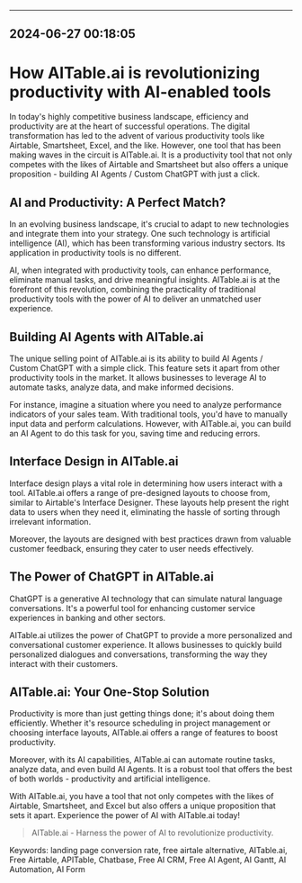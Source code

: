

---------------------------------------------
2024-06-27 00:18:05
---------------------------------------------

# How AITable.ai is revolutionizing productivity with AI-enabled tools

In today's highly competitive business landscape, efficiency and productivity are at the heart of successful operations. The digital transformation has led to the advent of various productivity tools like Airtable, Smartsheet, Excel, and the like. However, one tool that has been making waves in the circuit is AITable.ai. It is a productivity tool that not only competes with the likes of Airtable and Smartsheet but also offers a unique proposition - building AI Agents / Custom ChatGPT with just a click.

## AI and Productivity: A Perfect Match?

In an evolving business landscape, it's crucial to adapt to new technologies and integrate them into your strategy. One such technology is artificial intelligence (AI), which has been transforming various industry sectors. Its application in productivity tools is no different.

AI, when integrated with productivity tools, can enhance performance, eliminate manual tasks, and drive meaningful insights. AITable.ai is at the forefront of this revolution, combining the practicality of traditional productivity tools with the power of AI to deliver an unmatched user experience.

## Building AI Agents with AITable.ai

The unique selling point of AITable.ai is its ability to build AI Agents / Custom ChatGPT with a simple click. This feature sets it apart from other productivity tools in the market. It allows businesses to leverage AI to automate tasks, analyze data, and make informed decisions.

For instance, imagine a situation where you need to analyze performance indicators of your sales team. With traditional tools, you'd have to manually input data and perform calculations. However, with AITable.ai, you can build an AI Agent to do this task for you, saving time and reducing errors.

## Interface Design in AITable.ai

Interface design plays a vital role in determining how users interact with a tool. AITable.ai offers a range of pre-designed layouts to choose from, similar to Airtable's Interface Designer. These layouts help present the right data to users when they need it, eliminating the hassle of sorting through irrelevant information.

Moreover, the layouts are designed with best practices drawn from valuable customer feedback, ensuring they cater to user needs effectively.

## The Power of ChatGPT in AITable.ai

ChatGPT is a generative AI technology that can simulate natural language conversations. It's a powerful tool for enhancing customer service experiences in banking and other sectors.

AITable.ai utilizes the power of ChatGPT to provide a more personalized and conversational customer experience. It allows businesses to quickly build personalized dialogues and conversations, transforming the way they interact with their customers.

## AITable.ai: Your One-Stop Solution

Productivity is more than just getting things done; it's about doing them efficiently. Whether it's resource scheduling in project management or choosing interface layouts, AITable.ai offers a range of features to boost productivity.

Moreover, with its AI capabilities, AITable.ai can automate routine tasks, analyze data, and even build AI Agents. It is a robust tool that offers the best of both worlds - productivity and artificial intelligence.

With AITable.ai, you have a tool that not only competes with the likes of Airtable, Smartsheet, and Excel but also offers a unique proposition that sets it apart. Experience the power of AI with AITable.ai today!

> AITable.ai - Harness the power of AI to revolutionize productivity.

Keywords: landing page conversion rate, free airtale alternative, AITable.ai, Free Airtable, APITable, Chatbase, Free AI CRM, Free AI Agent, AI Gantt, AI Automation, AI Form